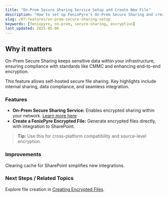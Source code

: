 ```yaml
---
title: "On-Prem Secure Sharing Service Setup and Create New File"
description: "How to set up FenixPyre's On-Prem Secure Sharing and create encrypted files for compliance and security."
slug: /07-features/on-prem-secure-sharing-setup
keywords: [fenixpyre, on-prem, secure-sharing, encryption]
last_updated: 2025-05-06
---
```


## Why it matters
On-Prem Secure Sharing keeps sensitive data within your infrastructure, ensuring compliance with standards like CMMC and enhancing end-to-end encryption.

This feature allows self-hosted secure file sharing. Key highlights include internal sharing, data compliance, and seamless integration.

### Features
- **On-Prem Secure Sharing Service:** Enables encrypted sharing within your network. [Learn more here](../07-features/on-prem-secure-sharing.md)
- **Create a FenixPyre Encrypted File:** Generate encrypted files directly, with integration to SharePoint.

> **Tip:** Use this for cross-platform compatibility and source-level encryption.

### Improvements
Clearing cache for SharePoint simplifies new integrations.

### Next Steps / Related Topics
Explore file creation in [Creating Encrypted Files](../07-features/create-encrypted-file.md).